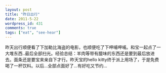 ```yaml
---
layout: post
title: "昨日出行"
date: 2011-5-22
wordpress_id: 431
comments: true
tags: ["eat", "see-hear"]
---
```

<meta name="_edit_last" content="1" />
<meta name="_su_description" content="呷哺呷哺吃饭经验。" />
<meta name="_su_rich_snippet_type" content="none" />
<meta name="_su_title" content="呷哺呷哺" />
<meta name="views" content="202" />
昨天出行顺便看了下加勒比海盗的电影，也顺便吃了下呷哺呷哺。和宝一起点了一大堆东西..最后全部扫光。经验总结：羊肉等带有膻味的东西还是要到最后放进去。面条还是要宝来亲自下才行。昨天宝的hello kitty终于派上用场了，于是免费喝了一杯饮料。以后...全部点面好了...有好吃又节约...
